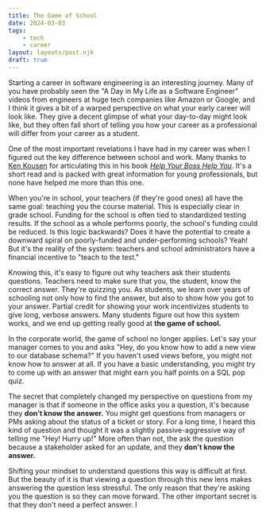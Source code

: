 ```yaml
---
title: The Game of School
date: 2024-03-03
tags: 
    - tech
    - career
layout: layouts/post.njk
draft: true
---
```

Starting a career in software engineering is an interesting journey. Many of you
have probably seen the "A Day in My Life as a Software Engineer" videos from
engineers at huge tech companies like Amazon or Google, and I think it gives a
bit of a warped perspective on what your early career will look like. They give
a decent glimpse of what your day-to-day might look like, but they often fall
short of telling you how your career as a professional will differ from your
career as a student.

One of the most important revelations I have had in my career was when I figured
out the key difference between school and work. Many thanks to [Ken
Kousen](https://www.kousenit.com/) for articulating this in his book [_Help Your
Boss Help You_](https://pragprog.com/titles/kkmanage/help-your-boss-help-you/).
It's a short read and is packed with great information for young professionals,
but none have helped me more than this one. 

When you're in school, your teachers (if they're good ones) all have the same
goal: teaching you the course material. This is especially clear in grade
school. Funding for the school is often tied to standardized testing results. If
the school as a whole performs poorly, the school's funding could be reduced. Is
this logic backwards? Does it have the potential to create a downward spiral on
poorly-funded and under-performing schools? Yeah! But it's the reality of the
system: teachers and school administrators have a financial incentive to "teach
to the test."

Knowing this, it's easy to figure out why teachers ask their students questions.
Teachers need to make sure that you, the student, know the correct answer.
They're quizzing you. As students, we learn over years of schooling not only how
to find the answer, but also to show how you got to your answer. Partial credit
for showing your work incentivizes students to give long, verbose answers. Many
students figure out how this system works, and we end up getting really good at
**the game of school.**

In the corporate world, the game of school no longer applies. Let's say your
manager comes to you and asks "Hey, do you know how to add a new view to our
database schema?" If you haven't used views before, you might not know how to
answer at all. If you have a basic understanding, you might try to come up with
an answer that might earn you half points on a SQL pop quiz. 

The secret that completely changed my perspective on questions from my manager
is that if someone in the office asks you a question, it's because they **don't
know the answer.** You might get questions from managers or PMs asking about the
status of a ticket or story. For a long time, I heard this kind of question and
thought it was a slightly passive-aggressive way of telling me "Hey! Hurry up!"
More often than not, the ask the question because a stakeholder asked for an
update, and they **don't know the answer.** 

Shifting your mindset to understand questions this way is difficult at first.
But the beauty of it is that viewing a question through this new lens makes
answering the question less stressful. The only reason that they're asking you
the question is so they can move forward. The other important secret is that
they don't need a perfect answer. I 